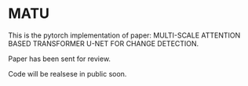 # MATU
This is the pytorch implementation of paper: MULTI-SCALE ATTENTION BASED TRANSFORMER U-NET FOR CHANGE DETECTION.

Paper has been sent for review.

Code will be realsese in public soon.
